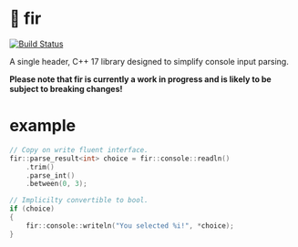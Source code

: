 # :evergreen_tree: fir

[![Build Status](https://travis-ci.com/alex-daley/fir.svg?branch=main)](https://travis-ci.com/alex-daley/fir)

A single header, C++ 17 library designed to simplify console input parsing.

**Please note that fir is currently a work in progress and is likely to be subject to breaking changes!**

# example
```c++
// Copy on write fluent interface.
fir::parse_result<int> choice = fir::console::readln()
	.trim()
	.parse_int()
	.between(0, 3);

// Implicilty convertible to bool. 
if (choice)
{
    fir::console::writeln("You selected %i!", *choice);
}

```
